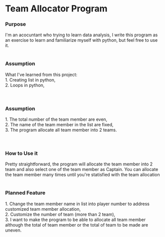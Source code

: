 
<h1>Team Allocator Program</h1>

<h3>Purpose</h3>
I'm an acocuntant who trying to learn data analysis, I write this program as an exercise to learn and familiarize myself with python, but feel free to use it.
<br/>
<br/>

<h3>Assumption</h3>
What I've learned from this project:<br/>
1. Creating list in python,<br/>
2. Loops in python,<br/>
<br/>
<br/>

<h3>Assumption</h3>
1. The total number of the team member are even,<br/>
2. The name of the team member in the list are fixed,<br/>
3. The program allocate all team member into 2 teams.<br/>
<br/>
<br/>

<h3>How to Use it</h3>
Pretty straightforward, the program will allocate the team member into 2 team and also select one of the team member as Captain. You can allocate the team member many times until you're statisfied with the team allocation
<br/>
<br/>

<h3>Planned Feature</h3>
1. Change the team member name in list into player number to address customized team member allocation,<br/>
2. Customize the number of team (more than 2 team), <br/>
3. I want to make the program to be able to allocate all team member although the total of team member or the total of team to be made are uneven.

